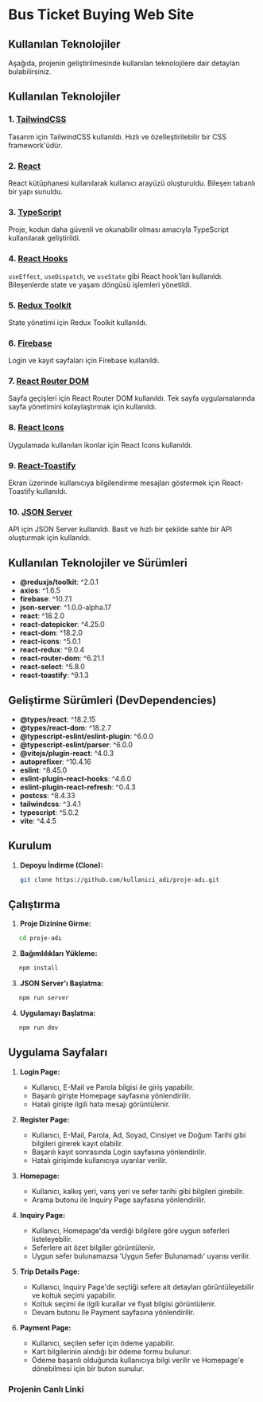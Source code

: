 <h1>Bus Ticket Buying Web Site</h1>
 
<h2>Kullanılan Teknolojiler</h2>

Aşağıda, projenin geliştirilmesinde kullanılan teknolojilere dair detayları bulabilirsiniz.

## Kullanılan Teknolojiler

### 1. [TailwindCSS](https://tailwindcss.com/)

Tasarım için TailwindCSS kullanıldı. Hızlı ve özelleştirilebilir bir CSS framework'üdür.

### 2. [React](https://reactjs.org/)

React kütüphanesi kullanılarak kullanıcı arayüzü oluşturuldu. Bileşen tabanlı bir yapı sunuldu.

### 3. [TypeScript](https://www.typescriptlang.org/)

Proje, kodun daha güvenli ve okunabilir olması amacıyla TypeScript kullanılarak geliştirildi.

### 4. [React Hooks](https://reactjs.org/docs/hooks-intro.html)

`useEffect`, `useDispatch`, ve `useState` gibi React hook'ları kullanıldı. Bileşenlerde state ve yaşam döngüsü işlemleri yönetildi.

### 5. [Redux Toolkit](https://redux-toolkit.js.org/)

State yönetimi için Redux Toolkit kullanıldı.

### 6. [Firebase](https://firebase.google.com/)

Login ve kayıt sayfaları için Firebase kullanıldı.

### 7. [React Router DOM](https://reactrouter.com/web/guides/quick-start)

Sayfa geçişleri için React Router DOM kullanıldı. Tek sayfa uygulamalarında sayfa yönetimini kolaylaştırmak için kullanıldı.

### 8. [React Icons](https://react-icons.github.io/react-icons/)

Uygulamada kullanılan ikonlar için React Icons kullanıldı.

### 9. [React-Toastify](https://fkhadra.github.io/react-toastify/introduction/)

Ekran üzerinde kullanıcıya bilgilendirme mesajları göstermek için React-Toastify kullanıldı.

### 10. [JSON Server](https://github.com/typicode/json-server)

API için JSON Server kullanıldı. Basit ve hızlı bir şekilde sahte bir API oluşturmak için kullanıldı.

## Kullanılan Teknolojiler ve Sürümleri

- **@reduxjs/toolkit**: ^2.0.1
- **axios**: ^1.6.5
- **firebase**: ^10.7.1
- **json-server**: ^1.0.0-alpha.17
- **react**: ^18.2.0
- **react-datepicker**: ^4.25.0
- **react-dom**: ^18.2.0
- **react-icons**: ^5.0.1
- **react-redux**: ^9.0.4
- **react-router-dom**: ^6.21.1
- **react-select**: ^5.8.0
- **react-toastify**: ^9.1.3

## Geliştirme Sürümleri (DevDependencies)

- **@types/react**: ^18.2.15
- **@types/react-dom**: ^18.2.7
- **@typescript-eslint/eslint-plugin**: ^6.0.0
- **@typescript-eslint/parser**: ^6.0.0
- **@vitejs/plugin-react**: ^4.0.3
- **autoprefixer**: ^10.4.16
- **eslint**: ^8.45.0
- **eslint-plugin-react-hooks**: ^4.6.0
- **eslint-plugin-react-refresh**: ^0.4.3
- **postcss**: ^8.4.33
- **tailwindcss**: ^3.4.1
- **typescript**: ^5.0.2
- **vite**: ^4.4.5

## Kurulum

1. **Depoyu İndirme (Clone):**
   ```bash
   git clone https://github.com/kullanici_adi/proje-adı.git
   ```

## Çalıştırma

1. **Proje Dizinine Girme:**

```bash
   cd proje-adı
```
2. **Bağımlılıkları Yükleme:**

```bash
   npm install
```
3. **JSON Server'ı Başlatma:**

```bash
   npm run server
```
4. **Uygulamayı Başlatma:**

```bash
   npm run dev
```

## Uygulama Sayfaları

1. **Login Page:**
   - Kullanıcı, E-Mail ve Parola bilgisi ile giriş yapabilir.
   - Başarılı girişte Homepage sayfasına yönlendirilir.
   - Hatalı girişte ilgili hata mesajı görüntülenir.

2. **Register Page:**
   - Kullanıcı, E-Mail, Parola, Ad, Soyad, Cinsiyet ve Doğum Tarihi gibi bilgileri girerek kayıt olabilir.
   - Başarılı kayıt sonrasında Login sayfasına yönlendirilir.
   - Hatalı girişimde kullanıcıya uyarılar verilir.

3. **Homepage:**
   - Kullanıcı, kalkış yeri, varış yeri ve sefer tarihi gibi bilgileri girebilir.
   - Arama butonu ile Inquiry Page sayfasına yönlendirilir.

4. **Inquiry Page:**
   - Kullanıcı, Homepage'da verdiği bilgilere göre uygun seferleri listeleyebilir.
   - Seferlere ait özet bilgiler görüntülenir.
   - Uygun sefer bulunamazsa 'Uygun Sefer Bulunamadı' uyarısı verilir.

5. **Trip Details Page:**
   - Kullanıcı, Inquiry Page'de seçtiği sefere ait detayları görüntüleyebilir ve koltuk seçimi yapabilir.
   - Koltuk seçimi ile ilgili kurallar ve fiyat bilgisi görüntülenir.
   - Devam butonu ile Payment sayfasına yönlendirilir.

6. **Payment Page:**
   - Kullanıcı, seçilen sefer için ödeme yapabilir.
   - Kart bilgilerinin alındığı bir ödeme formu bulunur.
   - Ödeme başarılı olduğunda kullanıcıya bilgi verilir ve Homepage'e dönebilmesi için bir buton sunulur.


<h3>Projenin Canlı Linki</h3>

